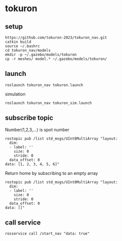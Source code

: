 # tokuron  
## setup  
```
https://github.com/tokuron-2023/tokuron_nav.git  
catkin build  
source ~/.bashrc  
cd tokuron_nav/models  
mkdir -p ~/.gazebo/models/tokuron  
cp -r meshes/ model.* ~/.gazebo/models/tokuron/  
```
## launch  
```
roslaunch tokuron_nav tokuron.launch  
```
simulation
```
roslaunch tokuron_nav tokuron_sim.launch
```
##  subscribe topic  
Number(1,2,3,...) is spot number
```
rostopic pub /list std_msgs/UInt8MultiArray "layout:
  dim:
  - label: ''
    size: 0
    stride: 0
  data_offset: 0
data: [1, 2, 3, 4, 5, 6]" 
```
Return home by subscribing to an empty array  
```
rostopic pub /list std_msgs/UInt8MultiArray "layout:  
  dim:  
  - label: ''  
    size: 0  
    stride: 0  
  data_offset: 0  
data: []"  
```
## call service
```
rosservice call /start_nav "data: true"  
```
